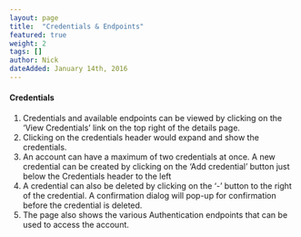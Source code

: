 ```yaml
---
layout: page
title:  "Credentials & Endpoints"
featured: true
weight: 2
tags: []
author: Nick
dateAdded: January 14th, 2016
---
```


#### Credentials 
1. Credentials and available endpoints can be viewed by clicking on the  ‘View Credentials’ link on the top right of the details page.
2. Clicking on the credentials header would expand and show the credentials.
3. An account can have a maximum of two credentials at once. A new credential can be created by clicking on the ‘Add credential’ button just below the Credentials header to the left
4. A credential can also be deleted by clicking on the ‘-’ button to the right of the credential. A confirmation dialog will pop-up for confirmation before the credential is deleted.
5. The page also shows the various Authentication endpoints that can be used to access the account.